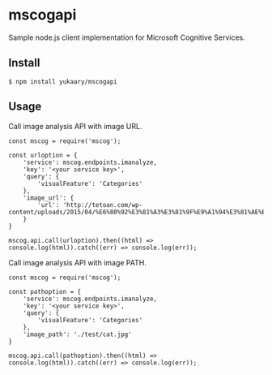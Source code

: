 mscogapi
===============================================================================

Sample node.js client implementation for Microsoft Cognitive Services.

## Install

```
$ npm install yukaary/mscogapi
```

## Usage

Call image analysis API with image URL.
```
const mscog = require('mscog');

const urloption = {
    'service': mscog.endpoints.imanalyze,
    'key': '<your service key>',
    'query': {
        'visualFeature': 'Categories'
    },
    'image_url': {
        'url': 'http://tetoan.com/wp-content/uploads/2015/04/%E6%80%92%E3%81%A3%E3%81%9F%E9%A1%94%E3%81%AE%E7%8C%AB.jpg'
    }
}

mscog.api.call(urloption).then((html) => console.log(html)).catch((err) => console.log(err));
```

Call image analysis API with image PATH.
```
const mscog = require('mscog');

const pathoption = {
    'service': mscog.endpoints.imanalyze,
    'key': '<your service key>',
    'query': {
        'visualFeature': 'Categories'
    },
    'image_path': './test/cat.jpg'
}

mscog.api.call(pathoption).then((html) => console.log(html)).catch((err) => console.log(err));
```
